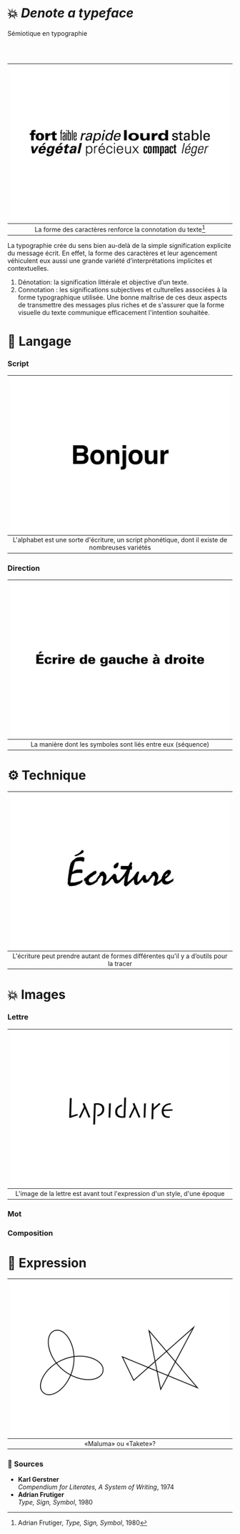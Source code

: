 # 💥 *Denote a typeface*
  Sémiotique en typographie

  
### &nbsp;

|![](links/Typo_Semiotic_01_intro_v2.gif) |
|:---:|
| La forme des caractères renforce la connotation du texte[^1]           |

La typographie crée du sens bien au-delà de la simple signification explicite du message écrit.
En effet, la forme des caractères et leur agencement véhiculent eux aussi une grande variété d’interprétations implicites et contextuelles.
1.	Dénotation: la signification littérale et objective d’un texte.
2.	Connotation : les significations subjectives et culturelles associées à la forme typographique utilisée.
Une bonne maîtrise de ces deux aspects de transmettre des messages plus riches et de s'assurer que la forme visuelle du texte communique efficacement l'intention souhaitée.

# 💬 Langage

###  Script

|![](links/Typo_Semiotic_v2_script.gif) |
|:---:|
| L'alphabet est une sorte d'écriture, un script phonétique, dont il existe de nombreuses variétés           |

###  Direction

|![](links/Typo_Semiotic_01_Langage_02_Direction.gif) |
|:---:|
| La manière dont les symboles sont liés entre eux (séquence)           |

# ⚙️ Technique

|![](links/Typo_Semiotic_v2_Tech.gif) |
|:---:|
| L'écriture peut prendre autant de formes différentes qu'il y a d’outils pour la tracer           |

# 💥 Images

###  Lettre

|![](links/Typo_Semiotic_v2_Epoque.gif) |
|:---:|
| L'image de la lettre est avant tout l'expression d'un style, d'une époque           |

###  Mot
###  Composition

# 🫥 Expression

|![](links/Typo_Semiotic_02.jpg) |
|:---:|
| «Maluma» ou «Takete»?           |

<!---
# 🧠 Système[^2]

| 💬 Langage | ⚙️ Technique | 💥 Images | 🫥 Expression |
|:---|:---|:---|:---|
| [Script]()           | [Écriture]()           | [Lettre]()           | [Coordonnées]()           |
| [Direction]()           | [Peinture]()           | [Mot]()           | [Articulation]()           |
| []()           | [Dessin]()           | [Composition]()           | []()           |
| []()           | [Construction]()           | []()           | [Arrangement]()           |
| []()           | [Combinaison]()           | []()           | [Soulignement]()           |
| []()           | [Gravure]()           | []()           | [Soulignement]()           |
| []()           | []()           | []()           | [Dérivation]()           |
| []()           | []()           | []()           | [Visualisation]()           |
| []()           | []()           | []()           | [Jeux]()           |
--->

### 📎 Sources

- **Karl Gerstner**  
  *Compendium for Literates, A System of Writing*, 1974
- **Adrian Frutiger**  
  *Type, Sign, Symbol*, 1980

[^1]: Adrian Frutiger, *Type, Sign, Symbol*, 1980
[^2]: Karl Gerstner, *Compendium for Literates, A System of Writing*, 1974

